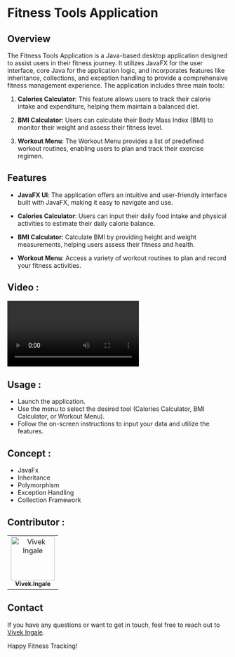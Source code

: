# Fitness Tools Application

## Overview

The Fitness Tools Application is a Java-based desktop application designed to assist users in their fitness journey. It utilizes JavaFX for the user interface, core Java for the application logic, and incorporates features like inheritance, collections, and exception handling to provide a comprehensive fitness management experience. The application includes three main tools:

1. **Calories Calculator**: This feature allows users to track their calorie intake and expenditure, helping them maintain a balanced diet.

2. **BMI Calculator**: Users can calculate their Body Mass Index (BMI) to monitor their weight and assess their fitness level.

3. **Workout Menu**: The Workout Menu provides a list of predefined workout routines, enabling users to plan and track their exercise regimen.

## Features

- **JavaFX UI**: The application offers an intuitive and user-friendly interface built with JavaFX, making it easy to navigate and use.

- **Calories Calculator**: Users can input their daily food intake and physical activities to estimate their daily calorie balance.

- **BMI Calculator**: Calculate BMI by providing height and weight measurements, helping users assess their fitness and health.

- **Workout Menu**: Access a variety of workout routines to plan and record your fitness activities.


## Video :

<video src="https://github.com/DhirajGadekar/Java-Programming/assets/111908836/a8ff69ad-e27d-493e-9ef5-c0771913033f" control auotplay> <video>

## Usage :

- Launch the application.
- Use the menu to select the desired tool (Calories Calculator, BMI Calculator, or Workout Menu).
- Follow the on-screen instructions to input your data and utilize the features.

## Concept :
- JavaFx
- Inheritance
- Polymorphism
- Exception Handling
- Collection Framework

## Contributor :
<table>
  <tr>
    <td align="center"><a href="https://github.com/Vivekingale7"><img src="https://avatars.githubusercontent.com/u/111908836?v=4" width="100px;" alt="Vivek Ingale"/><br/><sub><b>Vivek Ingale</b></sub></a><br/>
</tr>
</table>

## Contact

If you have any questions or want to get in touch, feel free to reach out to [Vivek Ingale](vivekingale3989@gmail.com).

Happy Fitness Tracking!
